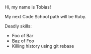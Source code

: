 Hi, my name is Tobias!

My next Code School path will be Ruby.

Deadly skills:
* Foo of Bar
* Baz of Foo
* Killing history using git rebase
